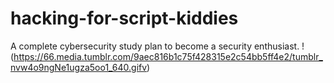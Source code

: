 # hacking-for-script-kiddies
A complete cybersecurity study plan to become a security enthusiast.
!(https://66.media.tumblr.com/9aec816b1c75f428315e2c54bb5ff4e2/tumblr_nvw4o9ngNe1ugza5oo1_640.gifv)
